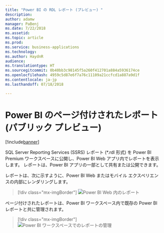 ```yaml
---
title: "Power BI の RDL レポート (プレビュー) "
description: 
author: adamw
manager: PaBenj
ms.date: 7/22/2018
ms.assetid: 
ms.topic: article
ms.prod: 
ms.service: business-applications
ms.technology: 
ms.author: HaydnR
audience: 
ms.translationtype: HT
ms.sourcegitcommit: 0b40bb3c98145f5a260f412701a884a5936174ce
ms.openlocfilehash: 4959c5d87e6f7a76c11109a21ccfcd1a887a9d1f
ms.contentlocale: ja-jp
ms.lasthandoff: 07/18/2018

---
```

# <a name="paginated-reports-in-power-bi-public-preview"></a>Power BI のページ付けされたレポート (パブリック プレビュー) 

[!include[banner](../../../includes/banner.md)]

SQL Server Reporting Services (SSRS) レポート (\*.rdl 形式) を Power BI Premium ワークスペースに公開し、Power BI Web アプリ内でレポートを表示します。 レポートは、Power BI アプリの一部として共有または公開できます。

レポートは、次に示すように、Power BI Web またはモバイル エクスペリエンスの内部にレンダリングします。

> [!div class="mx-imgBorder"]
> ![](media/rdl-report-render.png "Power BI Web 内のレポート")

ページ付けされたレポートは、Power BI ワークスペース内で既存の Power BI レポートと共に管理されます。

> [!div class="mx-imgBorder"]
> ![](media/rdl-report-list.png "Power BI ワークスペースでのレポートの管理")

